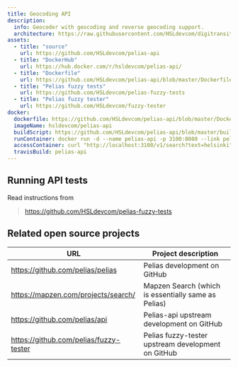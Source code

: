 ```yaml
---
title: Geocoding API
description:
  info: Geocoder with geocoding and reverse geocoding support.
  architecture: https://raw.githubusercontent.com/HSLdevcom/digitransit-site/master/pages/en/developers/apis/2-geocoding-api/x-service-architecture/architecture.xml
assets:
  - title: "source"
    url: https://github.com/HSLdevcom/pelias-api
  - title: "DockerHub"
    url: https://hub.docker.com/r/hsldevcom/pelias-api/
  - title: "Dockerfile"
    url: https://github.com/HSLdevcom/pelias-api/blob/master/Dockerfile
  - title: "Pelias fuzzy tests"
    url: https://github.com/HSLdevcom/pelias-fuzzy-tests
  - title: "Pelias fuzzy tester"
    url: https://github.com/HSLdevcom/fuzzy-tester
docker:
  dockerfile: https://github.com/HSLdevcom/pelias-api/blob/master/Dockerfile
  imageName: hsldevcom/pelias-api
  buildScript: https://github.com/HSLdevcom/pelias-api/blob/master/build-docker-image.sh
  runContainer: docker run -d --name pelias-api -p 3100:8080 --link pelias-data-container hsldevcom/pelias-api
  accessContainer: curl "http://localhost:3100/v1/search?text=helsinki"
  travisBuild: pelias-api
---
```


## Running API tests

Read instructions from

> https://github.com/HSLdevcom/pelias-fuzzy-tests

## Related open source projects

| URL                                    | Project description                                 |
| -------------------------------------- | --------------------------------------------------- |
| https://github.com/pelias/pelias       | Pelias development on GitHub                        |
| https://mapzen.com/projects/search/    | Mapzen Search (which is essentially same as Pelias) |
| https://github.com/pelias/api          | Pelias-api upstream development on GitHub           |
| https://github.com/pelias/fuzzy-tester | Pelias fuzzy-tester upstream development on GitHub  |
